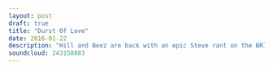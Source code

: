 ```yaml
---
layout: post
draft: true
title: "Durst Of Love"
date: 2016-01-22
description: "Hill and Beez are back with an epic Steve rant on the BRIT Awards, there's chat on At The Drive-In and Mudvayne's returns, phones at shows, reviews on the new Panic! At The Disco and Megadeth albums, our first killer new band of 2016 and Architects frontman Sam Carter joins Album Club to talk about the untouchable White Pony."
soundcloud: 243158883
---
```


